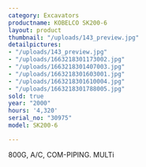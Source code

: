 ```yaml
---
category: Excavators
productname: KOBELCO SK200-6
layout: product
thumbnail: "/uploads/143_preview.jpg"
detailpictures:
- "/uploads/143_preview.jpg"
- "/uploads/1663218301173002.jpg"
- "/uploads/1663218301407003.jpg"
- "/uploads/1663218301603001.jpg"
- "/uploads/1663218301610004.jpg"
- "/uploads/1663218301788005.jpg"
sold: true
year: "2000"
hours: '4,320'
serial_no: "30975"
model: SK200-6

---
```

800G, A/C, COM-PIPING. MULTi